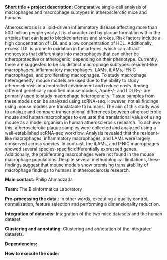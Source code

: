 **Short title + project description:** Comparative single-cell analysis of
macrophages and macrophage subtypes in
atherosclerotic mice and humans


Atherosclerosis is a lipid-driven inflammatory disease affecting more than 500 million people yearly. It is
characterized by plaque formation within the arteries that can lead to blocked arteries and strokes. Risk
factors include a high concentration of LDL and a low concentration of HDL. Additionally, excess LDL is
prone to oxidation in the arteries, which can attract monocytes that differentiate into macrophages that
can either be atheroprotective or atherogenic, depending on their phenotype. Currently, there are suggested
to be six distinct macrophage subtypes: resident-like macrophages, inflammatory macrophages, LAMs,
iLAMs, IFNIC macrophages, and proliferating macrophages. To study macrophage heterogeneity, mouse
models are used due to the ability to study atherosclerosis in a controlled environment and reduce costs.
Among different genetically modified mouse models, ApoE-/- and LDLR-/- are primarily used to study
macrophage heterogeneity. Tissue samples from these models can be analyzed using scRNA-seq. However,
not all findings using mouse models are translatable to humans. The aim of this study was to analyze and
compare transcriptional differences between atherosclerotic mouse and human macrophages to evaluate the
translational value of using mouse as a model organism in human atherosclerosis research. To achieve this,
atherosclerotic plaque samples were collected and analyzed using a well-established scRNA-seq workflow.
Analysis revealed that the resident-like macrophages, inflammatory macrophages, and LAMs were largely
conserved across species. In contrast, the iLAMs, and IFNIC macrophages showed several species-specific
differentially expressed genes. Additionally, the proliferating macrophages were not found in the mouse
macrophage populations. Despite several methodological limitations, these findings suggest that mouse
models show promising translatability of macrophage findings to humans in atherosclerosis research.


**Main contact:** Philip Ahmadzada

**Team:** The Bioinformatics Laboratory



**Pre-processing the data.**:   In other words, executing a quality control, normalization, feature selection and performing a dimensionality reduction. 

**Integration of datasets**:  Integration of the two mice datasets and the human dataset 

**Clustering and annotating**:  Clustering and annotation of the integrated datasets.



**Dependencies:** 



**How to execute the code:**

